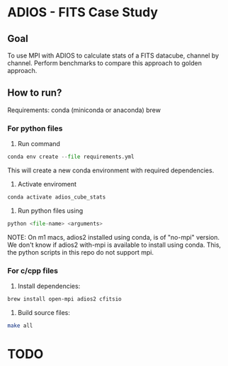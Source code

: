 # ADIOS - FITS Case Study

## Goal

To use MPI with ADIOS to calculate stats of a FITS datacube, channel by channel. Perform benchmarks to compare this approach to golden approach.

## How to run?

Requirements: conda (miniconda or anaconda) brew

### For python files

1. Run command

```py
conda env create --file requirements.yml
```

This will create a new conda environment with required dependencies.

1. Activate enviroment

```py
conda activate adios_cube_stats
```

1. Run python files using

```py
python <file-name> <arguments>
```

NOTE: On m1 macs, adios2 installed using conda, is of "no-mpi" version. We don't know if adios2 with-mpi is available to install using conda.
This, the python scripts in this repo do not support mpi.

### For c/cpp files

1. Install dependencies:

```sh
brew install open-mpi adios2 cfitsio
```

1. Build source files:

```sh
make all
```

# TODO